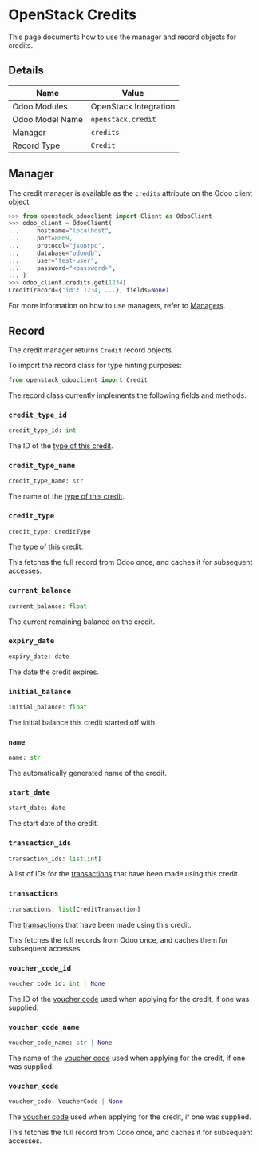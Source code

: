 # OpenStack Credits

This page documents how to use the manager and record objects
for credits.

## Details

| Name            | Value                 |
|-----------------|-----------------------|
| Odoo Modules    | OpenStack Integration |
| Odoo Model Name | `openstack.credit`    |
| Manager         | `credits`             |
| Record Type     | `Credit`              |

## Manager

The credit manager is available as the `credits`
attribute on the Odoo client object.

```python
>>> from openstack_odooclient import Client as OdooClient
>>> odoo_client = OdooClient(
...     hostname="localhost",
...     port=8069,
...     protocol="jsonrpc",
...     database="odoodb",
...     user="test-user",
...     password="<password>",
... )
>>> odoo_client.credits.get(1234)
Credit(record={'id': 1234, ...}, fields=None)
```

For more information on how to use managers, refer to [Managers](index.md).

## Record

The credit manager returns `Credit` record objects.

To import the record class for type hinting purposes:

```python
from openstack_odooclient import Credit
```

The record class currently implements the following fields and methods.

### `credit_type_id`

```python
credit_type_id: int
```

The ID of the [type of this credit](#credit-type.md).

### `credit_type_name`

```python
credit_type_name: str
```

The name of the [type of this credit](#credit-type.md).

### `credit_type`

```python
credit_type: CreditType
```

The [type of this credit](#credit-type.md).

This fetches the full record from Odoo once,
and caches it for subsequent accesses.

### `current_balance`

```python
current_balance: float
```

The current remaining balance on the credit.

### `expiry_date`

```python
expiry_date: date
```

The date the credit expires.

### `initial_balance`

```python
initial_balance: float
```

The initial balance this credit started off with.

### `name`

```python
name: str
```

The automatically generated name of the credit.

### `start_date`

```python
start_date: date
```

The start date of the credit.

### `transaction_ids`

```python
transaction_ids: list[int]
```

A list of IDs for the [transactions](credit-transaction.md) that have been made
using this credit.

### `transactions`

```python
transactions: list[CreditTransaction]
```

The [transactions](credit-transaction.md) that have been made using this credit.

This fetches the full records from Odoo once,
and caches them for subsequent accesses.


### `voucher_code_id`

```python
voucher_code_id: int | None
```

The ID of the [voucher code](voucher-code.md) used when applying for the credit,
if one was supplied.

### `voucher_code_name`

```python
voucher_code_name: str | None
```

The name of the [voucher code](voucher-code.md) used when applying for the credit,
if one was supplied.

### `voucher_code`

```python
voucher_code: VoucherCode | None
```

The [voucher code](voucher-code.md) used when applying for the credit,
if one was supplied.

This fetches the full record from Odoo once,
and caches it for subsequent accesses.
